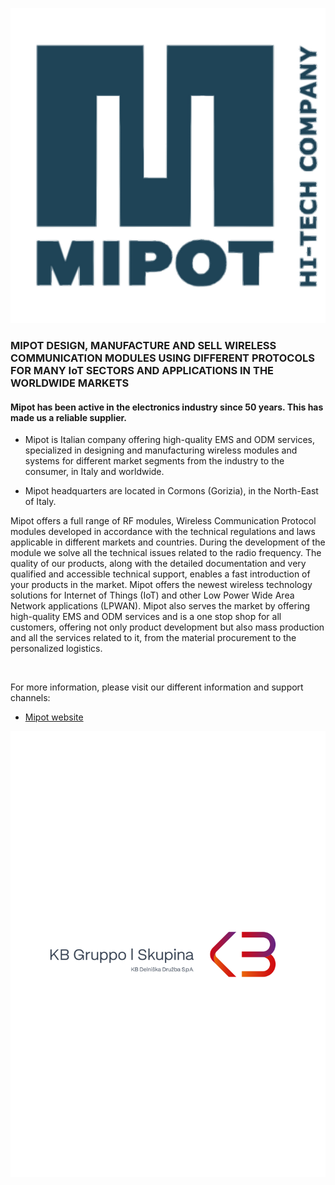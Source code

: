 <p align="center">
  <img src="https://github.com/Mipot-Hi-Tech/.github/blob/main/profile/images/Mipot.svg" />
</p>

### MIPOT DESIGN, MANUFACTURE AND SELL WIRELESS COMMUNICATION MODULES USING DIFFERENT PROTOCOLS FOR MANY IoT SECTORS AND APPLICATIONS IN THE WORLDWIDE MARKETS

#### Mipot has been active in the electronics industry since 50 years. This has made us a reliable supplier.

- Mipot is Italian company offering high-quality EMS and ODM services, specialized in designing and manufacturing wireless modules and systems for different market segments from the industry to the consumer, in Italy and worldwide.

- Mipot headquarters are located in Cormons (Gorizia), in the North-East of Italy.

Mipot offers a full range of RF modules, Wireless Communication Protocol modules developed in accordance with the technical regulations and laws applicable in different markets and countries.
During the development of the module we solve all the technical issues related to the radio frequency. The quality of our products, along with the detailed documentation and very qualified and accessible technical support, enables a fast introduction of your products in the market.
Mipot offers the newest wireless technology solutions for Internet of Things (IoT) and other Low Power Wide Area Network applications (LPWAN).
Mipot also serves the market by offering high-quality EMS and ODM services and is a one stop shop for all customers, offering not only product development but also mass production and all the services related to it, from the material procurement to the personalized logistics.

<br/>

For more information, please visit our different information and support channels:
- [Mipot website](https://www.mipot.com)

<p align="center">
  <img src="https://github.com/Mipot-Hi-Tech/.github/blob/main/profile/images/Logo%20gruppo_1.svg" />
</p>

